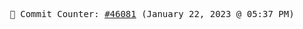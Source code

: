 <p align="center">
    <samp>
        📮 Commit Counter: <a href="https://github.com/Javascript-void0/Javascript-void0/commits/main">#46081</a> (January 22, 2023 @ 05:37 PM)
    </samp>
</p>